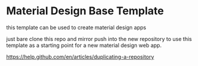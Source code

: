 # Material Design Base Template

this template can be used to create material design apps

just bare clone this repo and mirror push into the new repository to use this template as a starting point for a new material design web app. 


https://help.github.com/en/articles/duplicating-a-repository
